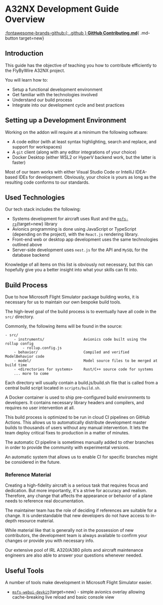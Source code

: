 # A32NX Development Guide Overview

[:fontawesome-brands-github:{: .github } **GitHub Contributing.md**](https://github.com/flybywiresim/a32nx/blob/master/.github/Contributing.md){ .md-button target=new}

## Introduction

This guide has the objective of teaching you how to contribute efficiently to the FlyByWire A32NX project.

You will learn how to:

- Setup a functional development environment
- Get familiar with the technologies involved
- Understand our build process
- Integrate into our development cycle and best practices

## Setting up a Development Environment

Working on the addon will require at a minimum the following software:

- A code editor (with at least syntax highlighting, search and replace, and support for workspaces)
- A `git` client (along with any editor integrations of your choice)
- Docker Desktop (either WSL2 or HyperV backend work, but the latter is faster)

Most of our team works with either Visual Studio Code or IntelliJ IDEA-based IDEs for development. Obviously, your choice is yours as long as the resulting code conforms to our standards.

## Used Technologies

Our tech stack includes the following:

- Systems development for aircraft uses Rust and the [`msfs-rs`](https://github.com/flybywiresim/msfs-rs){target=new} library
- Avionics programming is done using JavaScript or TypeScript (depending on the project), with the `React.js` rendering library.
- Front-end web or desktop app development uses the same technologies outlined above
- Server-side development uses `nest.js` for the API and `MySQL` for the database backend

Knowledge of all items on this list is obviously not necessary, but this can hopefully give you a better insight into what your skills can fit into.

## Build Process

Due to how Microsoft Flight Simulator package building works, it is necessary for us to maintain our own bespoke build tools.

The high-level goal of the build process is to eventually have all code in the `src/` directory.

Commonly, the following items will be found in the source:

```
- src/
    - instruments/                  Avionics code built using the rollup config
        - rollup.config.js
    - behavior/                     Compiled and verified ModelBehavior code
    - model/                        Model source files to be merged at build time
    - <directories for systems>     Rust/C++ source code for systems
    ... more to come
```

Each directory will usually contain a build.js/build.sh file that is called from a central build script located in `scripts/build.sh`.

A Docker container is used to ship pre-configured build environments to developers. It contains necessary library headers and compilers, and requires no user intervention at all.

This build process is optimized to be run in cloud CI pipelines on GitHub Actions. This allows us to automatically distribute development master builds to thousands of users without any manual intervention. It lets the team deploy critical fixes to production in a matter of minutes.

The automatic CI pipeline is sometimes manually added to other branches in order to provide the community with experimental versions.

An automatic system that allows us to enable CI for specific branches might be considered in the future.

### Reference Material

Creating a high-fidelity aircraft is a serious task that requires focus and dedication. But more importantly, it's a strive for accuracy and realism. Therefore, any change that affects the appearance or behavior of a plane needs to reference real documentation.

The maintainer team has the role of deciding if references are suitable for a change. It is understandable that new developers do not have access to in-depth resource material.

While material like that is generally not in the possession of new contributors, the development team is always available to confirm your changes or provide you with necessary info.

Our extensive pool of IRL A320/A380 pilots and aircraft maintenance engineers are also able to answer your questions whenever needed.

## Useful Tools

A number of tools make development in Microsoft Flight Simulator easier.

- [`msfs-webui-devkit`](https://github.com/dga711/msfs-webui-devkit/){target=new} - simple avionics overlay allowing cache-breaking live reload and basic console view
